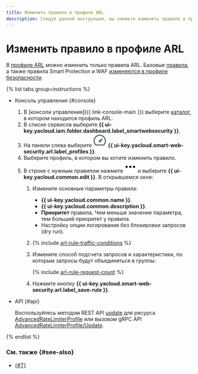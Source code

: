 ```yaml
---
title: Изменить правило в профиле ARL
description: Следуя данной инструкции, вы сможете изменить правило в профиле ARL.
---
```


# Изменить правило в профиле ARL

В [профиле ARL](../concepts/arl.md) можно изменить только правила ARL. Базовые [правила](../concepts/rules.md), а также правила Smart Protection и WAF [изменяются в профиле безопасности](rule-update.md).

{% list tabs group=instructions %}

- Консоль управления {#console}

  1. В [консоли управления]({{ link-console-main }}) выберите [каталог](../../resource-manager/concepts/resources-hierarchy.md#folder), в котором находится профиль ARL.
  1. В списке сервисов выберите **{{ ui-key.yacloud.iam.folder.dashboard.label_smartwebsecurity }}**.
  1. На панели слева выберите ![image](../../_assets/smartwebsecurity/arl.svg) **{{ ui-key.yacloud.smart-web-security.arl.label_profiles }}**.
  1. Выберите профиль, в котором вы хотите изменить правило.
  1. В строке с нужным правилом нажмите ![options](../../_assets/console-icons/ellipsis.svg) и выберите **{{ ui-key.yacloud.common.edit }}**. В открывшемся окне:
      1. Измените основные параметры правила:
          * **{{ ui-key.yacloud.common.name }}**.
          * **{{ ui-key.yacloud.common.description }}**.
          * **Приоритет** правила. Чем меньше значение параметра, тем больший приоритет у правила.
          * Настройку опции логирования без блокировки запросов (dry run).

      1. {% include [arl-rule-traffic-conditions](../../_includes/smartwebsecurity/arl-rule-traffic-conditions.md) %}

      1. Измените способ подсчета запросов и характеристики, по которым запросы будут объединяться в группы:

          {% include [arl-rule-request-count](../../_includes/smartwebsecurity/arl-rule-request-count.md) %}

      1. Нажмите кнопку **{{ ui-key.yacloud.smart-web-security.arl.label_save-rule }}**.

- API {#api}

  Воспользуйтесь методом REST API [update](../advanced_rate_limiter/api-ref/AdvancedRateLimiterProfile/update.md) для ресурса [AdvancedRateLimiterProfile](../advanced_rate_limiter/api-ref/AdvancedRateLimiterProfile/index.md) или вызовом gRPC API [AdvancedRateLimiterProfile/Update](../advanced_rate_limiter/api-ref/grpc/AdvancedRateLimiterProfile/update.md).

{% endlist %}

### См. также {#see-also}

* [{#T}](rule-delete.md)
